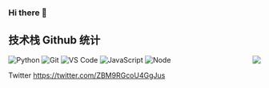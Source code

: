 ### Hi there 👋

<!--
**unlimitedcodeG/unlimitedcodeG** is a ✨ _special_ ✨ repository because its `README.md` (this file) appears on your GitHub profile.

Here are some ideas to get you started:

- 🔭 I’m currently working on ...
- 🌱 I’m currently learning ...
- 👯 I’m looking to collaborate on ...
- 🤔 I’m looking for help with ...
- 💬 Ask me about ...
- 📫 How to reach me: ...
- 😄 Pronouns: ...
- ⚡ Fun fact: ...
-->
## 技术栈 Github 统计
<img align="right" src="https://github-readme-stats.vercel.app/api?username=unlimited&theme=algolia&show_icons=true">

![Python](https://img.shields.io/badge/-Python-%23F05032?style=for-the-badge&logo=python&logoColor=%23ffffff)
![Git](https://img.shields.io/badge/-Git-%23F05032?style=for-the-badge&logo=git&logoColor=%23ffffff)
![VS Code](https://img.shields.io/badge/-VSCode-%23007ACC?style=for-the-badge&logo=visual-studio-code)
![JavaScript](https://img.shields.io/badge/-JavaScript-%23F7DF1C?style=for-the-badge&logo=javascript&logoColor=000000&labelColor=%23F7DF1C&color=%23FFCE5A)
![Node](https://img.shields.io/badge/-NodeJS-%23F05032?style=for-the-badge&logo=Node.js&logoColor=%23ffffff)

Twitter
https://twitter.com/ZBM9RGcoU4GgJus

